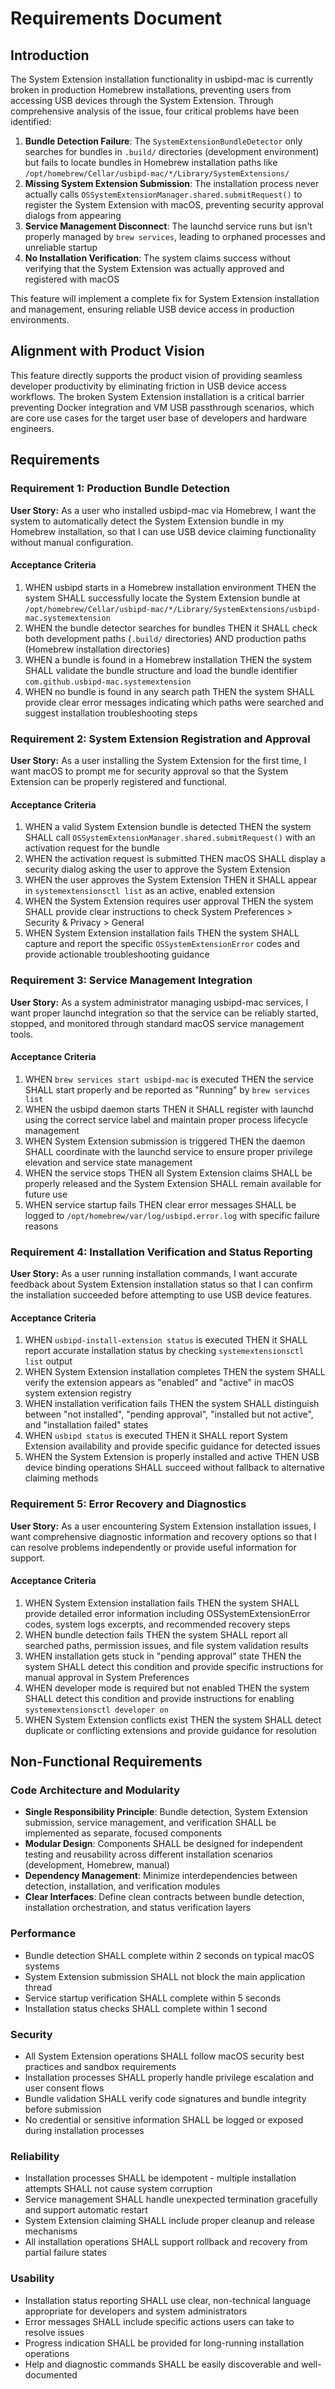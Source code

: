 # Requirements Document

## Introduction

The System Extension installation functionality in usbipd-mac is currently broken in production Homebrew installations, preventing users from accessing USB devices through the System Extension. Through comprehensive analysis of the issue, four critical problems have been identified:

1. **Bundle Detection Failure**: The `SystemExtensionBundleDetector` only searches for bundles in `.build/` directories (development environment) but fails to locate bundles in Homebrew installation paths like `/opt/homebrew/Cellar/usbipd-mac/*/Library/SystemExtensions/`
2. **Missing System Extension Submission**: The installation process never actually calls `OSSystemExtensionManager.shared.submitRequest()` to register the System Extension with macOS, preventing security approval dialogs from appearing
3. **Service Management Disconnect**: The launchd service runs but isn't properly managed by `brew services`, leading to orphaned processes and unreliable startup
4. **No Installation Verification**: The system claims success without verifying that the System Extension was actually approved and registered with macOS

This feature will implement a complete fix for System Extension installation and management, ensuring reliable USB device access in production environments.

## Alignment with Product Vision

This feature directly supports the product vision of providing seamless developer productivity by eliminating friction in USB device access workflows. The broken System Extension installation is a critical barrier preventing Docker integration and VM USB passthrough scenarios, which are core use cases for the target user base of developers and hardware engineers.

## Requirements

### Requirement 1: Production Bundle Detection

**User Story:** As a user who installed usbipd-mac via Homebrew, I want the system to automatically detect the System Extension bundle in my Homebrew installation, so that I can use USB device claiming functionality without manual configuration.

#### Acceptance Criteria

1. WHEN usbipd starts in a Homebrew installation environment THEN the system SHALL successfully locate the System Extension bundle at `/opt/homebrew/Cellar/usbipd-mac/*/Library/SystemExtensions/usbipd-mac.systemextension`
2. WHEN the bundle detector searches for bundles THEN it SHALL check both development paths (`.build/` directories) AND production paths (Homebrew installation directories)
3. WHEN a bundle is found in a Homebrew installation THEN the system SHALL validate the bundle structure and load the bundle identifier `com.github.usbipd-mac.systemextension`
4. WHEN no bundle is found in any search path THEN the system SHALL provide clear error messages indicating which paths were searched and suggest installation troubleshooting steps

### Requirement 2: System Extension Registration and Approval

**User Story:** As a user installing the System Extension for the first time, I want macOS to prompt me for security approval so that the System Extension can be properly registered and functional.

#### Acceptance Criteria

1. WHEN a valid System Extension bundle is detected THEN the system SHALL call `OSSystemExtensionManager.shared.submitRequest()` with an activation request for the bundle
2. WHEN the activation request is submitted THEN macOS SHALL display a security dialog asking the user to approve the System Extension
3. WHEN the user approves the System Extension THEN it SHALL appear in `systemextensionsctl list` as an active, enabled extension
4. WHEN the System Extension requires user approval THEN the system SHALL provide clear instructions to check System Preferences > Security & Privacy > General
5. WHEN System Extension installation fails THEN the system SHALL capture and report the specific `OSSystemExtensionError` codes and provide actionable troubleshooting guidance

### Requirement 3: Service Management Integration

**User Story:** As a system administrator managing usbipd-mac services, I want proper launchd integration so that the service can be reliably started, stopped, and monitored through standard macOS service management tools.

#### Acceptance Criteria

1. WHEN `brew services start usbipd-mac` is executed THEN the service SHALL start properly and be reported as "Running" by `brew services list`
2. WHEN the usbipd daemon starts THEN it SHALL register with launchd using the correct service label and maintain proper process lifecycle management
3. WHEN System Extension submission is triggered THEN the daemon SHALL coordinate with the launchd service to ensure proper privilege elevation and service state management
4. WHEN the service stops THEN all System Extension claims SHALL be properly released and the System Extension SHALL remain available for future use
5. WHEN service startup fails THEN clear error messages SHALL be logged to `/opt/homebrew/var/log/usbipd.error.log` with specific failure reasons

### Requirement 4: Installation Verification and Status Reporting

**User Story:** As a user running installation commands, I want accurate feedback about System Extension installation status so that I can confirm the installation succeeded before attempting to use USB device features.

#### Acceptance Criteria

1. WHEN `usbipd-install-extension status` is executed THEN it SHALL report accurate installation status by checking `systemextensionsctl list` output
2. WHEN System Extension installation completes THEN the system SHALL verify the extension appears as "enabled" and "active" in macOS system extension registry
3. WHEN installation verification fails THEN the system SHALL distinguish between "not installed", "pending approval", "installed but not active", and "installation failed" states
4. WHEN `usbipd status` is executed THEN it SHALL report System Extension availability and provide specific guidance for detected issues
5. WHEN the System Extension is properly installed and active THEN USB device binding operations SHALL succeed without fallback to alternative claiming methods

### Requirement 5: Error Recovery and Diagnostics

**User Story:** As a user encountering System Extension installation issues, I want comprehensive diagnostic information and recovery options so that I can resolve problems independently or provide useful information for support.

#### Acceptance Criteria

1. WHEN System Extension installation fails THEN the system SHALL provide detailed error information including OSSystemExtensionError codes, system logs excerpts, and recommended recovery steps
2. WHEN bundle detection fails THEN the system SHALL report all searched paths, permission issues, and file system validation results
3. WHEN installation gets stuck in "pending approval" state THEN the system SHALL detect this condition and provide specific instructions for manual approval in System Preferences
4. WHEN developer mode is required but not enabled THEN the system SHALL detect this condition and provide instructions for enabling `systemextensionsctl developer on`
5. WHEN System Extension conflicts exist THEN the system SHALL detect duplicate or conflicting extensions and provide guidance for resolution

## Non-Functional Requirements

### Code Architecture and Modularity

- **Single Responsibility Principle**: Bundle detection, System Extension submission, service management, and verification SHALL be implemented as separate, focused components
- **Modular Design**: Components SHALL be designed for independent testing and reusability across different installation scenarios (development, Homebrew, manual)
- **Dependency Management**: Minimize interdependencies between detection, installation, and verification modules
- **Clear Interfaces**: Define clean contracts between bundle detection, installation orchestration, and status verification layers

### Performance

- Bundle detection SHALL complete within 2 seconds on typical macOS systems
- System Extension submission SHALL not block the main application thread
- Service startup verification SHALL complete within 5 seconds
- Installation status checks SHALL complete within 1 second

### Security

- All System Extension operations SHALL follow macOS security best practices and sandbox requirements
- Installation processes SHALL properly handle privilege escalation and user consent flows
- Bundle validation SHALL verify code signatures and bundle integrity before submission
- No credential or sensitive information SHALL be logged or exposed during installation processes

### Reliability

- Installation processes SHALL be idempotent - multiple installation attempts SHALL not cause system corruption
- Service management SHALL handle unexpected termination gracefully and support automatic restart
- System Extension claiming SHALL include proper cleanup and release mechanisms
- All installation operations SHALL support rollback and recovery from partial failure states

### Usability

- Installation status reporting SHALL use clear, non-technical language appropriate for developers and system administrators
- Error messages SHALL include specific actions users can take to resolve issues
- Progress indication SHALL be provided for long-running installation operations
- Help and diagnostic commands SHALL be easily discoverable and well-documented